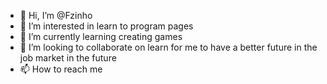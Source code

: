 - 👋 Hi, I’m @Fzinho
- 👀 I’m interested in learn to program pages
- 🌱 I’m currently learning creating games
- 💞️ I’m looking to collaborate on learn for me to have a better future in the job market in the future
- 📫 How to reach me 

<!---
Fzinho/Fzinho is a ✨ special ✨ repository because its `README.md` (this file) appears on your GitHub profile.
You can click the Preview link to take a look at your changes.
--->
